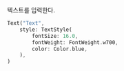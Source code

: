 텍스트를 입력한다.

```dart
Text("Text",
	style: TextStyle(
		fontSize: 16.0,
		fontWeight: FontWeight.w700,
		color: Color.blue,
	),
)
```